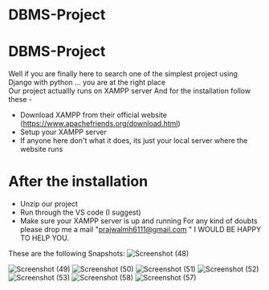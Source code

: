 # DBMS-Project
# DBMS-Project
Well if you are finally here to search one of the simplest project using Django with python ... you are at the right place
<br> Our project actuallly runs on XAMPP server
And for the installation follow these -
* Download XAMPP from their official website (https://www.apachefriends.org/download.html)
* Setup your XAMPP server 
* If anyone here don't what it does, its just your local server where the website runs
# After the installation 
*  Unzip our project 
* Run through the VS code (I suggest)
* Make sure your XAMPP server is up and running 
For any kind of doubts please drop me a mail "prajwalmh6111@gmail.com " I WOULD BE HAPPY TO HELP YOU.

These are the following Snapshots: 
![Screenshot (48)](https://user-images.githubusercontent.com/120583820/214115125-b7788e90-eb56-43df-a3a3-c3b0fd831e20.png)

![Screenshot (49)](https://user-images.githubusercontent.com/120583820/214114636-8b316894-5509-4df0-ae0e-d7e56bcd44a3.png) 
![Screenshot (50)](https://user-images.githubusercontent.com/120583820/214115048-a50bc1a0-8193-4e1b-9871-49af0b115325.png)
![Screenshot (51)](https://user-images.githubusercontent.com/120583820/214115062-6fe52564-156e-48f0-9dd0-b9318dca980c.png)
![Screenshot (52)](https://user-images.githubusercontent.com/120583820/214115068-9bd345c4-9694-41a9-abea-d59add69259d.png)
![Screenshot (53)](https://user-images.githubusercontent.com/120583820/214115072-fb982cd3-6114-44ac-858a-77e72785d8b0.png)
![Screenshot (58)](https://user-images.githubusercontent.com/120583820/214115080-996c0dfd-9457-4429-a274-629d0539a5a8.png)
![Screenshot (57)](https://user-images.githubusercontent.com/120583820/214115092-9b7307cf-10d0-45f8-ac44-3f3f8f2a89eb.png)
